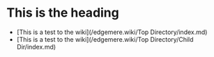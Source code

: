 
# This is the heading

* [This is a test to the wiki](/edgemere.wiki/Top Directory/index.md)
* [This is a test to the wiki](/edgemere.wiki/Top Directory/Child Dir/index.md)
